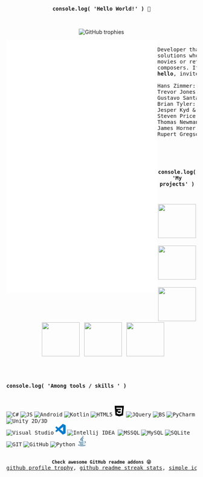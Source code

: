 <!--
- 🔭 I’m currently working on ...
- 🌱 I’m currently learning ...
- 👯 I’m looking to collaborate on ...
- 🤔 I’m looking for help with ...
- 💬 Ask me about ...
- ⚡ Fun fact: ...
- 🤔 I’m looking for help with ...
- 👯 I’m looking to collaborate on ...
-->

<code>
  <h3 align="center">console.log( 'Hello World!' ) 👋</h3>
</code>

<p align="center">
  <img src="https://github-profile-trophy.vercel.app/?username=trolit" height="100px" alt="GitHub trophies"/>
</p>

<img align="left" src="https://github.com/trolit/trolit/blob/master/github-metrics.svg" width="400px" alt="GitHub metrics"/> 

<pre align="right">
<div align="center">
Developer that likes to invent, make and cooperate on
solutions who sometimes does some kickboxing, watches 
movies or returns to great soundtracks from awesome 
composers. If you need any help or want to say 
<strong>hello</strong>, invite me on Discord:)

Hans Zimmer: <a href="https://youtu.be/sKFLpfv4hSY?list=PLCrKXyV2OjXiChtGSzLIQ4RHKvlzEdjnC">King Arthur</a>, <a href="https://youtu.be/f2omHyq6Lrg?list=PLCrKXyV2OjXiChtGSzLIQ4RHKvlzEdjnC">Last Samurai</a>
Trevor Jones: <a href="https://youtu.be/ygNuRpwZqRU?list=PLCrKXyV2OjXiChtGSzLIQ4RHKvlzEdjnC">The Last of the Mohicans</a>
Gustavo Santaolalla & Mac Quayle: <a href="https://youtu.be/E5qCgrRXR5E?list=PLCrKXyV2OjXiChtGSzLIQ4RHKvlzEdjnC">The Last Of Us Part 2</a>
Brian Tyler: <a href="https://youtu.be/BDBXjyPfWyA?list=PLCrKXyV2OjXiChtGSzLIQ4RHKvlzEdjnC">COD MW3</a>
Jesper Kyd & Lorne Balfe: <a href="https://youtu.be/YSdzkOhyqAk">Assassin's Creed R</a>
Steven Price: <a href="https://youtu.be/xhfo-lB6JS8?list=PLCrKXyV2OjXiChtGSzLIQ4RHKvlzEdjnC">Fury</a>
Thomas Newman: <a href="https://youtu.be/KzmdfOh6su4?list=PLCrKXyV2OjXiChtGSzLIQ4RHKvlzEdjnC">1917</a>
James Horner: <a href="https://youtu.be/JYMySrHL0Fo?list=PLCrKXyV2OjXiChtGSzLIQ4RHKvlzEdjnC">Braveheart</a>
Rupert Gregson-Williams: <a href="https://youtu.be/duPXV-OsfEU?list=PLCrKXyV2OjXiChtGSzLIQ4RHKvlzEdjnC">Hacksaw Ridge</a>
</div>
</pre>

<code>
  <h3 align="center">console.log( 'My projects' )</h3>
</code>

<p align="center">
   <kbd><a href="https://os-expected.github.io/EzGitDoc-documentation/"><img src="https://os-expected.github.io/EzGitDoc-documentation/img/favicon.png" width="100" height="90"/></a></kbd> &nbsp; <kbd><a href="https://github.com/OS-expected/document-and-compare"><img src="https://raw.githubusercontent.com/trolit/trolit.github.io/main/content/projects/DocAndCom/tile.png" width="100" height="90"/></a></kbd> &nbsp; <kbd><a href="https://github.com/OS-expected/3vry"><img src="https://raw.githubusercontent.com/trolit/trolit.github.io/main/content/projects/3vry/tile.png" width="100" height="90"/></a></kbd> &nbsp; <kbd><a href="https://github.com/trolit/projectZero"><img src="https://raw.githubusercontent.com/trolit/trolit.github.io/main/content/projects/projectZero/tile.jpg" width="100" height="90"/></a></kbd> &nbsp; <kbd><a href="https://github.com/trolit/sShuffler"><img src="https://raw.githubusercontent.com/trolit/trolit.github.io/main/content/projects/sShuffler/tile.PNG" width="100" height="90"/></a></kbd> &nbsp; <kbd><a href="https://github.com/trolit/Wordally"><img src="https://raw.githubusercontent.com/trolit/trolit.github.io/main/content/projects/Wordally/tile.png" width="100" height="90"/></a></kbd>
</p>

<code>
  <h3 align="left">console.log( 'Among tools / skills ' )</h3>
</code>

<p align="left">
  <kbd><img src="https://github.com/simple-icons/simple-icons/blob/develop/icons/csharp.svg" height="28" alt="C#"/></kbd> <kbd><img src="https://github.com/simple-icons/simple-icons/blob/develop/icons/javascript.svg" height="28" alt="JS"/></kbd> <kbd><img src="https://github.com/simple-icons/simple-icons/blob/develop/icons/android.svg" height="28" alt="Android"/></kbd> <kbd><img src="https://github.com/simple-icons/simple-icons/blob/develop/icons/kotlin.svg" height="28" alt="Kotlin"/></kbd> <kbd><img src="https://github.com/simple-icons/simple-icons/blob/develop/icons/html5.svg" height="28" alt="HTML5"/></kbd> <kbd><img src="https://github.com/simple-icons/simple-icons/blob/develop/icons/css3.svg" height="28" alt="CSS3"/></kbd> <kbd><img src="https://github.com/simple-icons/simple-icons/blob/develop/icons/jquery.svg" height="28" alt="JQuery"/></kbd> <kbd><img src="https://github.com/simple-icons/simple-icons/blob/develop/icons/bootstrap.svg" height="28" alt="BS"/></kbd> <kbd><img src="https://github.com/simple-icons/simple-icons/blob/develop/icons/pycharm.svg" height="28" alt="PyCharm"/></kbd> <kbd><img src="https://github.com/simple-icons/simple-icons/blob/develop/icons/unity.svg" height="28" alt="Unity 2D/3D"/></kbd> <br/> <kbd><img src="https://github.com/simple-icons/simple-icons/blob/develop/icons/visualstudio.svg" height="28" alt="Visual Studio"/></kbd> <kbd><img src="https://github.com/simple-icons/simple-icons/blob/develop/icons/visualstudiocode.svg" height="28" alt="VSC"/></kbd> <kbd><img src="https://github.com/simple-icons/simple-icons/blob/develop/icons/intellijidea.svg" height="28" alt="Intellij IDEA"/> </kbd> <kbd><img src="https://github.com/simple-icons/simple-icons/blob/develop/icons/microsoftsqlserver.svg" height="28" alt="MSSQL"/></kbd> <kbd><img src="https://github.com/simple-icons/simple-icons/blob/develop/icons/mysql.svg" height="28" alt="MySQL"/></kbd> <kbd><img src="https://github.com/simple-icons/simple-icons/blob/develop/icons/sqlite.svg" height="28" alt="SQLite"/></kbd> <kbd><img src="https://github.com/simple-icons/simple-icons/blob/develop/icons/git.svg" height="28" alt="GIT"/></kbd> <kbd><img src="https://github.com/simple-icons/simple-icons/blob/develop/icons/github.svg" height="28" alt="GitHub"/></kbd> <kbd><img src="https://github.com/simple-icons/simple-icons/blob/develop/icons/python.svg" height="28" alt="Python"/></kbd> <kbd><img src="https://github.com/simple-icons/simple-icons/blob/develop/icons/java.svg" height="28" alt="Java"/></kbd>
</p>

<pre>
<div align="center">
<code><strong>Check awesome GitHub readme addons 😜</strong></code>
<a href="https://github.com/ryo-ma/github-profile-trophy">github profile trophy</a>, <a href="https://github.com/DenverCoder1/github-readme-streak-stats">github readme streak stats</a>, <a href="https://simpleicons.org/">simple icons</a>, <a href="https://github.com/lowlighter/metrics">lowlighter's metrics</a>
</div>
</pre>
